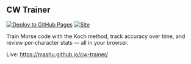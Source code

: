 ## CW Trainer

[![Deploy to GitHub Pages](https://github.com/mashu/cw-trainer/actions/workflows/gh-pages.yml/badge.svg)](https://github.com/mashu/cw-trainer/actions/workflows/gh-pages.yml)
[![Site](https://img.shields.io/website?url=https%3A%2F%2Fmashu.github.io%2Fcw-trainer%2F)](https://mashu.github.io/cw-trainer/)

Train Morse code with the Koch method, track accuracy over time, and review per‑character stats — all in your browser.

Live: https://mashu.github.io/cw-trainer/


